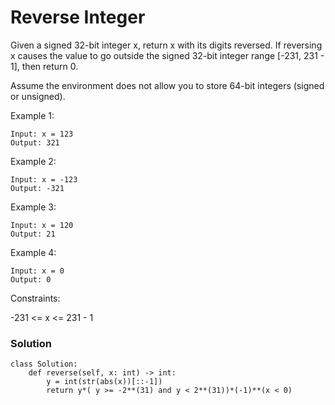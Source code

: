 # Reverse Integer

Given a signed 32-bit integer x, return x with its digits reversed. If reversing x causes the value to go outside the signed 32-bit integer range [-231, 231 - 1], then return 0.

Assume the environment does not allow you to store 64-bit integers (signed or unsigned).

 

Example 1:
```
Input: x = 123
Output: 321
```
Example 2:
```
Input: x = -123
Output: -321
```
Example 3:
```
Input: x = 120
Output: 21
```
Example 4:
```
Input: x = 0
Output: 0
```

Constraints:

-231 <= x <= 231 - 1

### Solution

```
class Solution:
    def reverse(self, x: int) -> int:
        y = int(str(abs(x))[::-1])
        return y*( y >= -2**(31) and y < 2**(31))*(-1)**(x < 0)
```
